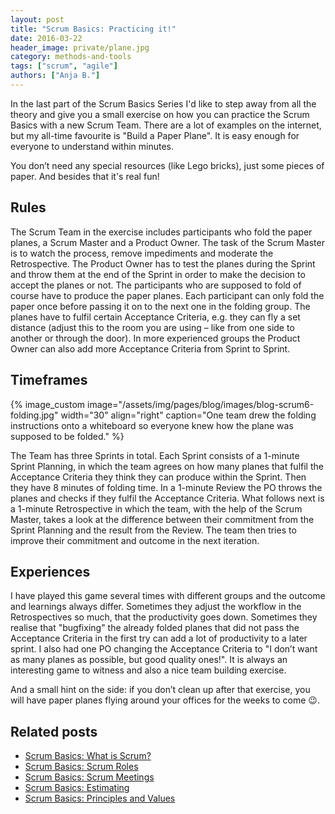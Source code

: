 ```yaml
---
layout: post
title: "Scrum Basics: Practicing it!"
date: 2016-03-22
header_image: private/plane.jpg
category: methods-and-tools
tags: ["scrum", "agile"]
authors: ["Anja B."]
---
```


In the last part of the Scrum Basics Series I'd like to step away from all the theory and give you a small exercise on how you can practice the Scrum Basics with a new Scrum Team.
There are a lot of examples on the internet, but my all-time favourite is "Build a Paper Plane".
It is easy enough for everyone to understand within minutes.

You don’t need any special resources (like Lego bricks), just some pieces of paper.
And besides that it's real fun!

## Rules

The Scrum Team in the exercise includes participants who fold the paper planes, a Scrum Master and a Product Owner.
The task of the Scrum Master is to watch the process, remove impediments and moderate the Retrospective.
The Product Owner has to test the planes during the Sprint and throw them at the end of the Sprint in order to make the decision to accept the planes or not.
The participants who are supposed to fold of course have to produce the paper planes.
Each participant can only fold the paper once before passing it on to the next one in the folding group.
The planes have to fulfil certain Acceptance Criteria, e.g. they can fly a set distance (adjust this to the room you are using – like from one side to another or through the door).
In more experienced groups the Product Owner can also add more Acceptance Criteria from Sprint to Sprint.

## Timeframes

{% image_custom image="/assets/img/pages/blog/images/blog-scrum6-folding.jpg" width="30" align="right" caption="One team drew the folding instructions onto a whiteboard so everyone knew how the plane was supposed to be folded." %}

The Team has three Sprints in total.
Each Sprint consists of a 1-minute Sprint Planning, in which the team agrees on how many planes that fulfil the Acceptance Criteria they think they can produce within the Sprint.
Then they have 8 minutes of folding time.
In a 1-minute Review the PO throws the planes and checks if they fulfil the Acceptance Criteria.
What follows next is a 1-minute Retrospective in which the team, with the help of the Scrum Master, takes a look at the difference between their commitment from the Sprint Planning and the result from the Review.
The team then tries to improve their commitment and outcome in the next iteration.

## Experiences

I have played this game several times with different groups and the outcome and learnings always differ.
Sometimes they adjust the workflow in the Retrospectives so much, that the productivity goes down.
Sometimes they realise that "bugfixing" the already folded planes that did not pass the Acceptance Criteria in the first try can add a lot of productivity to a later sprint.
I also had one PO changing the Acceptance Criteria to "I don’t want as many planes as possible, but good quality ones!".
It is always an interesting game to witness and also a nice team building exercise.

And a small hint on the side: if you don’t clean up after that exercise, you will have paper planes flying around your offices for the weeks to come 😉.

## Related posts

* [Scrum Basics: What is Scrum?](/blog/methods-and-tools/scrum-basics-what-is-scrum/)
* [Scrum Basics: Scrum Roles](/blog/methods-and-tools/scrum-basics-scrum-roles/)
* [Scrum Basics: Scrum Meetings](/blog/methods-and-tools/scrum-basics-scrum-meetings/)
* [Scrum Basics: Estimating](/blog/methods-and-tools/scrum-basics-estimating/)
* [Scrum Basics: Principles and Values](/blog/methods-and-tools/scrum-basics-principles-and-values/)
